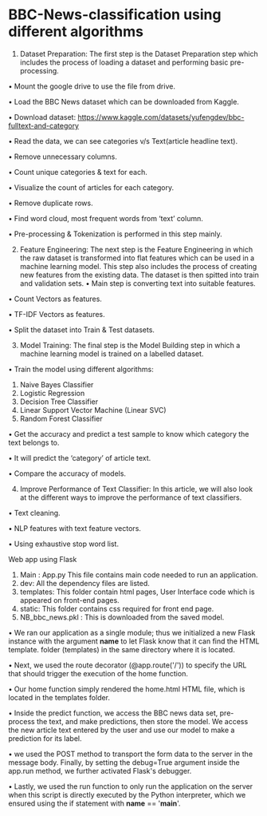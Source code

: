 # BBC-News-classification using different algorithms

1. Dataset Preparation: The first step is the Dataset Preparation step which includes the process of loading a dataset and performing basic pre-processing. 

  •	Mount the google drive to use the file from drive.
  
  •	Load the BBC News dataset which can be downloaded from Kaggle.
  
  •	Download dataset: https://www.kaggle.com/datasets/yufengdev/bbc-fulltext-and-category
  
  •	Read the data, we can see categories v/s Text(article headline text).
  
  •	Remove unnecessary columns.
  
  •	Count unique categories & text for each.
  
  •	Visualize the count of articles for each category.
  
  •	Remove duplicate rows.
  
  •	Find word cloud, most frequent words from ‘text’ column.
  
  •	Pre-processing & Tokenization is performed in this step mainly.
  

2. Feature Engineering: The next step is the Feature Engineering in which the raw dataset is transformed into flat features which can be used in a machine learning model. This step also includes the process of creating new features from the existing data. The dataset is then spitted into train and validation sets.
  •	Main step is converting text into suitable features.
  
  •	Count Vectors as features.
  
  •	TF-IDF Vectors as features.
  
  •	Split the dataset into Train & Test datasets.

3. Model Training: The final step is the Model Building step in which a machine learning model is trained on a labelled dataset.

  •	Train the model using different algorithms:
  1.	Naive Bayes Classifier
  2.	Logistic Regression
  3.	Decision Tree Classifier
  4.	Linear Support Vector Machine (Linear SVC)
  5.	Random Forest Classifier
  
  •	Get the accuracy and predict a test sample to know which category the text belongs to.
  
  •	It will predict the ‘category’ of article text.
  
  •	Compare the accuracy of models.
  
  4. Improve Performance of Text Classifier: In this article, we will also look at the different ways to improve the performance of text classifiers.

  •	Text cleaning.
  
  •	NLP features with text feature vectors.
  
  •	Using exhaustive stop word list.

Web app using Flask

1.	Main : App.py 
This file contains main code needed to run an application.
2.	dev: All the dependency files are listed.
3.	templates: This folder contain html pages, User Interface code which is appeared on front-end pages.
4.	static: This folder contains css required for front end page.
5.	NB_bbc_news.pkl : This is downloaded from the saved model.

  •	We ran our application as a single module; thus we initialized a new Flask instance with the argument __name__ to let Flask know that it can find the HTML template.
 folder (templates) in the same directory where it is located.

  •	Next, we used the route decorator (@app.route('/')) to specify the URL that should trigger the execution of the home function.

  •	Our home function simply rendered the home.html HTML file, which is located in the templates folder.

  •	Inside the predict function, we access the BBC news data set, pre-process the text, and make predictions, then store the model. We access the new article text entered by the user and use our model to make a prediction for its label.

  •	we used the POST method to transport the form data to the server in the message body. Finally, by setting the debug=True argument inside the app.run method, we further activated Flask's debugger.

  •	Lastly, we used the run function to only run the application on the server when this script is directly executed by the Python interpreter, which we ensured using the if statement with __name__ == '__main__'.



